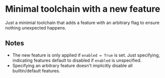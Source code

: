 # Minimal toolchain with a new feature
Just a minimial toolchain that adds a feature with an arbitrary flag to ensure
nothing unexpected happens.

## Notes
* The new feature is only applied if `enabled = True` is set. Just specifying,
  indicating features default to disabled if `enabled` is unspecified.
* Specifying an arbitrary feature doesn't implicitly disable all builtin/default
  features.
